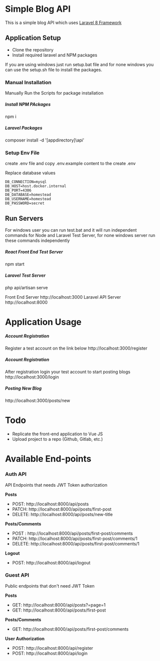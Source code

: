 # Simple Blog API
This is a simple blog API which uses [Laravel 8 Framework](https://github.com/laravel/laravel)
## Application Setup
 - Clone the repository
 - Install required laravel and NPM packages

If you are using windows just run setup.bat file and for none windows you can use the setup.sh file to install the packages.

### Manual Installation
Manually Run the Scripts for package installation
##### Install NPM PAckages
npm i
##### Laravel Packages
composer install -d '[appdirectory]\api'

### Setup Env File
create .env file and copy .env.example content to the create .env

Replace database values

```
DB_CONNECTION=mysql
DB_HOST=host.docker.internal
DB_PORT=4306
DB_DATABASE=homestead
DB_USERNAME=homestead
DB_PASSWORD=secret
```

## Run Servers
For windows user you can run test.bat and it will run independent commands for Node and Laravel Test Server, for none  windows server run these commands independently
##### React Front End Test Server
npm start
##### Laravel Test Server
php api/artisan serve

Front End Server http://localhost:3000
Laravel API Server http://localhost:8000

# Application Usage
##### Account Registration
Register a test account on the link below
http://localhost:3000/register
##### Account Registration
After registration login your test account to start posting blogs
http://localhost:3000/login
##### Posting New Blog
http://localhost:3000/posts/new


# Todo
- Replicate the front-end application to Vue JS
- Upload project to a repo (Github, Gitlab, etc.)

# Available End-points

### Auth API
API Endpoints that needs JWT Token authorization

**Posts**
- POST: http://localhost:8000/api/posts
- PATCH: http://localhost:8000/api/posts/first-post
- DELETE: http://localhost:8000/api/posts/new-title

**Posts/Comments**
- POST : http://localhost:8000/api/posts/first-post/comments
- PATCH: http://localhost:8000/api/posts/first-post/comments/1
- DELETE: http://localhost:8000/api/posts/first-post/comments/1

**Logout**
- POST: http://localhost:8000/api/logout

### Guest API
Public endpoints that don't need JWT Token

**Posts**
- GET: http://localhost:8000/api/posts?=page=1
- GET: http://localhost:8000/api/posts/first-post

**Posts/Comments**
- GET: http://localhost:8000/api/posts/first-post/comments



**User Authorization**
- POST: http://localhost:8000/api/register
- POST: http://localhost:8000/api/login



